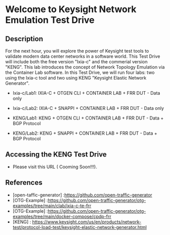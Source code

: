 # Welcome to Keysight Network Emulation Test Drive

## Description
For the next hour, you will explore the power of Keysight test tools to validate modern data center networks in a software world. This Test Drive will include both the free version "Ixia-c" and the commerial version "KENG". This lab introduces the concept of Network Topology Emulation via the Container Lab software.
In this Test Drive, we will run four labs: two using the Ixia-c tool and two using KENG "Keysight Elastic Network Generator".

- Ixia-c/Lab1: IXIA-C + OTGEN CLI + CONTAINER LAB + FRR DUT - Data only
- Ixia-c/Lab2: IXIA-C + SNAPPI + CONTAINER LAB + FRR DUT - Data only

- KENG/Lab1: KENG + OTGEN CLI + CONTAINER LAB + FRR DUT - Data + BGP Protocol
- KENG/Lab2: KENG + SNAPPI + CONTAINER LAB + FRR DUT - Data + BGP Protocol

## Accessing the KENG Test Drive
- Please visit this URL ( Cooming Soon!!!).

## References
- [open-taffic-generator] :https://github.com/open-traffic-generator
- [OTG-Example] :https://github.com/open-traffic-generator/otg-examples/tree/main/clab/ixia-c-te-frr
- [OTG-Example] :https://github.com/open-traffic-generator/otg-examples/tree/main/docker-compose/cpdp-frr
- [KENG] : https://www.keysight.com/us/en/products/network-test/protocol-load-test/keysight-elastic-network-generator.html
